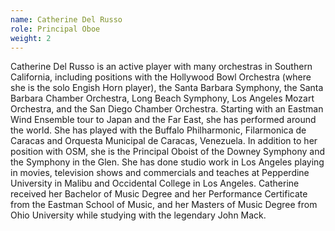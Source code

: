 ```yaml
---
name: Catherine Del Russo
role: Principal Oboe
weight: 2
---
```


Catherine Del Russo is an active player with many orchestras in Southern California, including positions with the Hollywood Bowl Orchestra (where she is the solo Engish Horn player), the Santa Barbara Symphony, the Santa Barbara Chamber Orchestra, Long Beach Symphony, Los Angeles Mozart Orchestra, and the San Diego Chamber Orchestra. Starting with an Eastman Wind Ensemble tour to Japan and the Far East, she has performed around the world. She has played with the Buffalo Philharmonic, Filarmonica de Caracas and Orquesta Municipal de Caracas, Venezuela. In addition to her position with OSM, she is the Principal Oboist of the Downey Symphony and the Symphony in the Glen. She has done studio work in Los Angeles playing in movies, television shows and commercials and teaches at Pepperdine University in Malibu and Occidental College in Los Angeles. Catherine received her Bachelor of Music Degree and her Performance Certificate from the Eastman School of Music, and her Masters of Music Degree from Ohio University while studying with the legendary John Mack.
